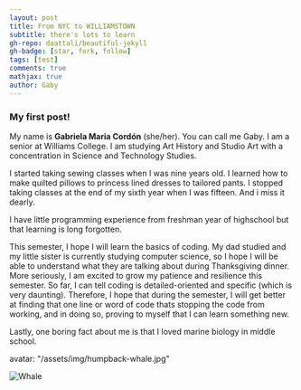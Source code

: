 ```yaml
---
layout: post
title: From NYC to WILLIAMSTOWN 
subtitle: there's lots to learn
gh-repo: daattali/beautiful-jekyll
gh-badge: [star, fork, follow]
tags: [test]
comments: true
mathjax: true
author: Gaby
---
```

### My first post!

My name is **Gabriela Maria Cordón** (she/her). You can call me Gaby. I am a senior at Williams College. I am studying Art History and Studio Art with a concentration in Science and Technology Studies. 

I started taking sewing classes when I was nine years old. I learned how to make quilted pillows to princess lined dresses to tailored pants. I stopped taking classes at the end of my sixth year when I was fifteen. And i miss it dearly.

I have little programming experience from freshman year of highschool but that learning is long forgotten.

This semester, I hope I will learn the basics of coding. My dad studied and my little sister is currently studying computer science, so I hope I will be able to understand what they are talking about during Thanksgiving dinner. More seriously, I am excited to grow my patience and resilience this semester. So far, I can tell coding is detailed-oriented and specific (which is very daunting). Therefore, I hope that during the semester, I will get better at finding that one line or word of code thats stopping the code from working, and in doing so, proving to myself that I can learn something new. 

Lastly, one boring fact about me is that I loved marine biology in middle school. 

avatar: "/assets/img/humpback-whale.jpg"

![Whale](https://www.google.com/url?sa=i&url=https%3A%2F%2Fus.whales.org%2Fwhales-dolphins%2Ffacts-about-whales%2F&psig=AOvVaw1F7XNA0fUC7xRyE1yJdt_p&ust=1758065351365000&source=images&cd=vfe&opi=89978449&ved=0CBYQjRxqFwoTCKCuuPj1248DFQAAAAAdAAAAABAp) 

